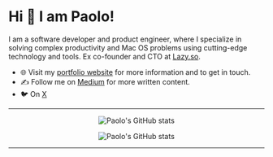 
# Hi 👋 I am Paolo! 
I am a software developer and product engineer, where I specialize in solving complex productivity and Mac OS problems using cutting-edge technology and tools.
Ex co-founder and CTO at [Lazy.so](https://lazy.so/).

- 🌐 Visit my [portfolio website](https://castrocrea.com/) for more information and to get in touch.
- ✍️ Follow me on [Medium](https://medium.com/@paolo.c) for more written content.
- 🐦 On [X](https://twitter.com/Pao_Cto)

--- 
<div align="center">

![Paolo's GitHub stats](https://github-readme-streak-stats.herokuapp.com?user=castroCrea&theme=dark&hide_border=true)
  
![Paolo's GitHub stats](https://github-readme-stats.vercel.app/api?username=castroCrea&show=reviews,discussions_started,discussions_answered,prs_merged,prs_merged_percentage&show_icons=true)

</div>

---


<!--
![CastroCrea's github stats](https://github-readme-stats.vercel.app/api?username=castroCrea&count_private=true&show_icons=true&theme=radical)

Here are some ideas to get you started:

- 🔭 I’m currently working on ...
- 🌱 I’m currently learning ...
- 👯 I’m looking to collaborate on ...
- 🤔 I’m looking for help with ...
- 💬 Ask me about ...
- 📫 How to reach me: ...
- 😄 Pronouns: ...
- ⚡ Fun fact: ...
-->
